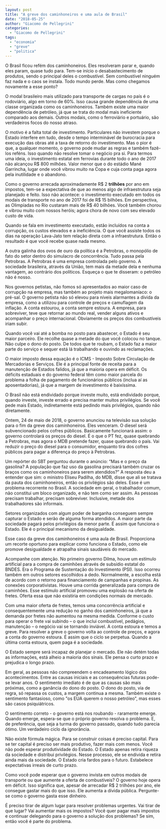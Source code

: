 ```yaml
---
layout: post
title: "A greve dos caminhoneiros e uma aula de Brasil"
date: "2018-05-25"
author: "Giacomo de Pellegrini"
categories:  
  - "Giacomo de Pellegrini"
tags: 
  - "economia"
  - "greve"
  - "politica"
---
```


O Brasil ficou refém dos caminhoneiros. Eles resolveram parar e, quando eles param, quase tudo para. Tem-se início o desabastecimento de produtos, sendo o principal deles o combustível. Sem combustível ninguém faz nada e o caos se instala. Todo mundo perde. Mas como chegamos novamente a esse ponto?

O modal brasileiro mais utilizado para transporte de cargas no país é o rodoviário, algo em torno de 60%. Isso causa grande dependência de uma classe organizada como os caminhoneiros. Também existe uma maior dependência de petróleo, já que se trata do modal mais ineficiente comparado aos demais. Outros modais, como o ferroviário e portuário, são verdadeiros focos do nosso atraso.

O motivo é a falta total de investimento. Particulares não investem porque o Estado interfere em tudo, desde o tempo interminável de burocracia para execução das obras até a taxa de retorno do investimento. Mas o pior é que, a qualquer momento, o governo pode mudar as regras e também fazê-los reféns. Isso quando não resolve tomar o negócio pra si. Para termos uma ideia, o investimento estatal em ferrovias durante todo o ano de 2017 não alcançou R$ 800 milhões. Valor menor que o do estádio Mané Garrincha, lugar onde você vibrou muito na Copa e cuja conta paga agora pela inutilidade e o abandono.

Como o governo arrecada aproximadamente R$ 2 **trilhões** por ano em impostos, tem-se a expectativa de que ao menos algo de infraestrutura seja planejado e feito. Isso não acontece: o investimento executado em todos os modais de transporte no ano de 2017 foi de R$ 15 bilhões. Em perspectiva, as Olimpíadas no Rio custaram mais de R$ 40 bilhões. Você também chorou e vibrou muito com nossos heróis; agora chora de novo com seu elevado custo de vida.

Quando se fala em investimento executado, estão incluídos na conta a corrupção, os custos elevados e a ineficiência. O que você assiste todos os dias na operação Lava-Jato tem relação direta com a infraestrutura. Então o resultado é que você recebe quase nada mesmo.

A outra galinha dos ovos de ouro da política é a Petrobras, o monopólio de fato do setor dentro do simulacro de concorrência. Tudo passa pela Petrobras. A Petrobras é uma empresa controlada pelo governo. A sociedade brasileira, através da União, tem mais da metade dela e nenhuma vantagem, ao contrário dos políticos. Esqueça o que te disseram: o petróleo não é nosso.

Nos governos petistas, não fomos só apresentados ao maior caso de corrupção na empresa, mas também ao projeto mais megalomaníaco: o pré-sal. O governo petista não só elevou para níveis alarmantes a dívida da empresa, como a utilizou para controle de preços e camuflagem da inflação. A conta estourou, a conta sempre estoura. A empresa, para sobreviver, teve que retornar ao mundo real, vender alguns ativos e acompanhar o preço internacional. Obviamente os preços dos combustíveis iriam subir.

Quando você vai até a bomba no posto para abastecer, o Estado é seu maior parceiro. Ele recolhe quase a metade do que você colocou no tanque. Não culpe o dono do posto. De todos que te roubam, o Estado faz a maior parte do serviço e sequer está lá trabalhando e ouvindo as reclamações.

O maior imposto dessa equação é o ICMS - Imposto Sobre Circulação de Mercadorias e Serviços. Ele é a principal fonte de receita para a manutenção de Estados falidos, já que a maioria opera em déficit. Os déficits estaduais e do governo federal têm como maior parcela do problema a folha de pagamento de funcionários públicos (inclua aí as aposentadorias), já que a margem de investimento é baixíssima.

O Brasil não está endividado porque investe muito, está endividado porque, quando investe, investe errado e precisa manter muitos privilégios. Se você pede mais Estado, indiretamente está pedindo mais privilégios, quando não diretamente.

Ontem, 24 de maio de 2018, o governo anunciou na televisão sua solução para o fim da greve dos caminhoneiros. Eles venceram. O diesel será subvencionado pelos cofres públicos. Basicamente funcionará assim: o governo controlará os preços do diesel. É o que o PT fez, quase quebrando a Petrobras, mas agora o MDB pretende fazer, quase quebrando o país. Vai reduzir o preço do diesel para o consumidor, enquanto tira dos cofres públicos para pagar a diferença do preço à Petrobras.

Um repórter do SBT perguntou durante o anúncio: “Mas e o preço da gasolina? A população que faz uso da gasolina precisará também cruzar os braços como os caminhoneiros para serem atendidos?” A resposta deu a entender que sim: o ministro Eliseu Padilha, do MDB, disse que ali se tratava da pauta dos caminhoneiros, então os privilégios são deles. Esse é um problema recorrente no Brasil. A sociedade em geral, o trabalhador comum, não constitui um bloco organizado, e não tem como ser assim. As pessoas precisam trabalhar, precisam sobreviver. Inclusive, metade dos trabalhadores são informais.

Setores organizados com algum poder de barganha conseguem sempre capturar o Estado e serão de alguma forma atendidos. A maior parte da sociedade pagará pelos privilégios da menor parte. É assim que funciona o Estado. Ele é o principal mecanismo da desigualdade.

Esse caso da greve dos caminhoneiros é uma aula de Brasil. Proporciona um recorte oportuno para explicar como funciona o Estado, como ele promove desigualdade e atrapalha sinais saudáveis do mercado.

Acompanhe com atenção. No primeiro governo Dilma, houve um estímulo artificial para a compra de caminhões através de subsídio estatal do BNDES. Era o Programa de Sustentação do Investimento (PSI). Isso ocorreu também em outros setores escolhidos a dedo. Normalmente, a escolha está de acordo com o retorno para financiamento de campanhas e propinas. As conexões corporativistas. Houve uma corrida generalizada para compra de caminhões. Esse estímulo artificial promoveu uma explosão na oferta de fretes. Oferta essa que não existiria em condições normais de mercado.

Com uma maior oferta de fretes, temos uma concorrência artificial e consequentemente uma redução no ganho dos caminhoneiros, já que a demanda por fretes não aumentou na mesma medida. Conforme o custo para operar o frete vai subindo – o que inclui combustível, pedágios, manutenção – o negócio vai se tornando inviável. A conta estoura e temos a greve. Para resolver a greve o governo volta ao controle de preços, e agora a conta do governo estoura. É assim que o ciclo se perpetua. Quando a última conta estoura, quem paga é a sociedade.

O Estado sempre será incapaz de planejar o mercado. Ele não detém todas as informações, está alheio a maioria dos sinais. Ele pensa o curto prazo e prejudica o longo prazo.

Em geral, as pessoas não compreendem o encadeamento lógico dos acontecimentos. Entre as causas iniciais e as consequências futuras pode-se levar anos. O sentimento imediato é de que as causas são mais próximas, como a ganância do dono do posto. O dono do posto, via de regra, só repassa os custos, a margem continua a mesma. Também existe o sentimento fantasioso, como "os EUA querem o nosso petróleo", mas esses são casos psiquiátricos.

O sentimento correto - o governo está nos roubando - raramente emerge. Quando emerge, espera-se que o próprio governo resolva o problema. E, de preferência, que seja a turma do governo passado, quando tudo parecia ótimo. Um verdadeiro ciclo da ignorância.

Não existe fórmula mágica. Para se construir coisas é preciso capital. Para se ter capital é preciso ser mais produtivo, fazer mais com menos. Você não pode esperar produtividade do Estado. O Estado apenas retira riqueza da sociedade e distribui privilégios. Nesse processo, ele se endivida e retira ainda mais da sociedade. O Estado cria fardos para o futuro. Estabelece expectativas irreais de curto prazo.

Como você pode esperar que o governo invista em outros modais de transporte ou que aumente a oferta de combustíveis? O governo hoje opera em déficit. Isso significa que, apesar de arrecadar R$ 2 trilhões por ano, ele consegue gastar mais do que isso. Ele aumenta a dívida pública. Pergunte-se como o governo gasta esse dinheiro.

É preciso tirar de algum lugar para resolver problemas urgentes. Vai tirar de que lugar? Vai aumentar mais os impostos? Você quer pagar mais impostos e continuar delegando para o governo a solução dos problemas? Se sim, então você é parte do problema.
